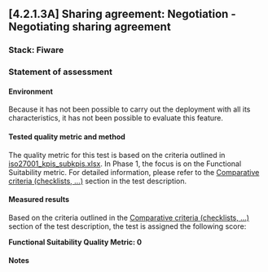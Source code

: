 ## [4.2.1.3A] Sharing agreement: Negotiation - Negotiating sharing agreement
### Stack: Fiware

### Statement of assessment
#### Environment
Because it has not been possible to carry out the deployment with all its characteristics, it has not been possible to evaluate this feature.

#### Tested quality metric and method
The quality metric for this test is based on the criteria outlined in [iso27001_kpis_subkpis.xlsx](../../../../../design_decisions/background_info/iso27001_kpis_subkpis.xlsx). In Phase 1, the focus is on the Functional Suitability metric. For detailed information, please refer to the [Comparative criteria (checklists, ...)](./test.md#comparative-criteria-checklists-) section in the test description.

#### Measured results

Based on the criteria outlined in the [Comparative criteria (checklists, ...)](./test.md#comparative-criteria) section of the test description, the test is assigned the following score:

**Functional Suitability Quality Metric: 0**

#### Notes
